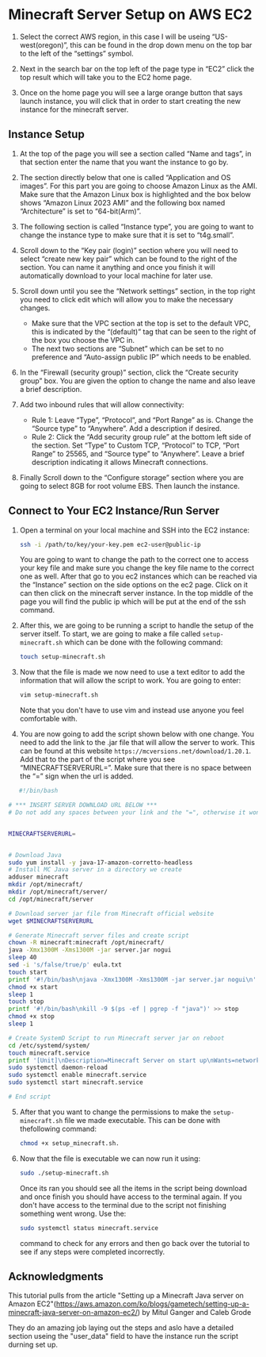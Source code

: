 # Minecraft Server Setup on AWS EC2

1. Select the correct AWS region, in this case I will be useing “US-west(oregon)”, this can be found in the drop down menu on the top bar to the left of the “settings” symbol.

2. Next in the search bar on the top left of the page type in “EC2” click the top result which will take you to the EC2 home page.

3. Once on the home page you will see a large orange button that says launch instance, you will click that in order to start 
   creating the new instance for the minecraft server.

## Instance Setup

1. At the top of the page you will see a section called “Name and tags”, in that section enter the name that you want the instance     to go by.
  
2. The section directly below that one is called “Application and OS images”. For this part you are going to choose Amazon Linux as    the AMI. Make sure that the Amazon Linux box is highlighted and the box below shows “Amazon Linux 2023 AMI” and the following       box named “Architecture” is set to “64-bit(Arm)”.
  
3. The following section is called “Instance type”, you are going to want to change the instance type to make sure that it is set      to “t4g.small”.
  
4. Scroll down to the “Key pair (login)” section where you will need to select “create new key pair” which can be found to the         right of the section. You can name it anything and once you finish it will automatically download to your local machine for         later use.

5. Scroll down until you see the “Network settings” section, in the top right you need to click edit which will allow you to make      the necessary changes.
   - Make sure that the VPC section at the top is set to the default VPC, this is indicated by the “(default)” tag that can be seen      to the right of the box you choose the VPC in.
   - The next two sections are “Subnet” which can be set to no preference and “Auto-assign public IP” which needs to be enabled.

6. In the “Firewall (security group)” section, click the “Create security group” box. You are given the option to change the name      and also leave a brief description.

7. Add two inbound rules that will allow connectivity:
   - Rule 1: Leave “Type”, “Protocol”, and “Port Range” as is. Change the “Source type” to “Anywhere”. Add a description if desired.
   - Rule 2: Click the “Add security group rule” at the bottom left side of the section. Set “Type” to Custom TCP, “Protocol” to       TCP, “Port Range” to 25565, and “Source type” to “Anywhere”. Leave a brief description indicating it allows Minecraft               connections.

8. Finally Scroll down to the “Configure storage” section where you are going to select 8GB for root volume EBS. Then launch the instance.

## Connect to Your EC2 Instance/Run Server

1. Open a terminal on your local machine and SSH into the EC2 instance:
   
   ```bash
   ssh -i /path/to/key/your-key.pem ec2-user@public-ip
   ```
   You are going to want to change the path to the correct one to access your key file and make sure you change the key file name      to the correct one as well. After that go to you ec2 instances which can be reached via the “Instance” section on the side 
   options on the ec2 page. Click on it can then click on the minecraft server instance. In the top middle of the page you will        find the public ip which will be put at the end of the ssh command.
  
2. After this, we are going to be running a script to handle the setup of the server itself. To start, we are going to make a file 
   called `setup-minecraft.sh` which can be done with the following command:

   ```bash
   touch setup-minecraft.sh
   ```
4. Now that the file is made we now need to use a text editor to add the information that will allow the script to work. You are       going to enter:
   ```bash
   vim setup-minecraft.sh
   ```
   Note that you don't have to use vim and instead use anyone you feel comfortable with.
   
5. You are now going to add the script shown below with one change. You need to add the link to the .jar file that will allow the      server to work. This can be found at this website `​​https://mcversions.net/download/1.20.1`. Add that to the part of the script      where you see “MINECRAFTSERVERURL=”. Make sure that there is no space between the “=” sign when the url is added.
```bash
   #!/bin/bash

# *** INSERT SERVER DOWNLOAD URL BELOW ***
# Do not add any spaces between your link and the "=", otherwise it won't work. EG: MINECRAFTSERVERURL=https://urlexample


MINECRAFTSERVERURL=


# Download Java
sudo yum install -y java-17-amazon-corretto-headless
# Install MC Java server in a directory we create
adduser minecraft
mkdir /opt/minecraft/
mkdir /opt/minecraft/server/
cd /opt/minecraft/server

# Download server jar file from Minecraft official website
wget $MINECRAFTSERVERURL

# Generate Minecraft server files and create script
chown -R minecraft:minecraft /opt/minecraft/
java -Xmx1300M -Xms1300M -jar server.jar nogui
sleep 40
sed -i 's/false/true/p' eula.txt
touch start
printf '#!/bin/bash\njava -Xmx1300M -Xms1300M -jar server.jar nogui\n' >> start
chmod +x start
sleep 1
touch stop
printf '#!/bin/bash\nkill -9 $(ps -ef | pgrep -f "java")' >> stop
chmod +x stop
sleep 1

# Create SystemD Script to run Minecraft server jar on reboot
cd /etc/systemd/system/
touch minecraft.service
printf '[Unit]\nDescription=Minecraft Server on start up\nWants=network-online.target\n[Service]\nUser=minecraft\nWorkingDirectory=/opt/minecraft/server\nExecStart=/opt/minecraft/server/start\nStandardInput=null\n[Install]\nWantedBy=multi-user.target' >> minecraft.service
sudo systemctl daemon-reload
sudo systemctl enable minecraft.service
sudo systemctl start minecraft.service

# End script
```
5. After that you want to change the permissions to make the `setup-minecraft.sh` file we made executable. This can be done with 
   thefollowing command: 
   ```bash 
   chmod +x setup_minecraft.sh.
   ```
6. Now that the file is executable we can now run it using:
   ```bash
   sudo ./setup-minecraft.sh
   ```
   Once its ran you should see all the items in the script being download and once finish you should have access to the terminal 
   again. If you don't have access to the terminal due to the script not finishing something went wrong. Use the:
   ```bash
   sudo systemctl status minecraft.service
   ```
   command to check for any errors and then go back over the tutorial to see if any steps were completed incorrectly.

## Acknowledgments

This tutorial pulls from the article "Setting up a Minecraft Java server on Amazon EC2"(https://aws.amazon.com/ko/blogs/gametech/setting-up-a-minecraft-java-server-on-amazon-ec2/) by Mitul Ganger and Caleb Grode

They do an amazing job laying out the steps and aslo have a detailed section useing the "user_data" field to have the instance run the script durning set up.






